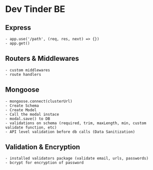 # Dev Tinder BE #

## Express
    - app.use('/path', (req, res, next) => {})
    - app.get()

## Routers & Middlewares
    - custom middlewares
    - route handlers

## Mongoose
    - mongoose.connect(clusterUrl)
    - Create Schema
    - Create Model
    - Call the modal instace
    - modal.save() to DB
    - validations on schema (required, trim, maxLength, min, custom validate function, etc)
    - API level validation before db calls (Data Sanitization)

## Validation & Encryption
    - installed validators package (validate email, urls, passwords)
    - bcrypt for encryption of password
